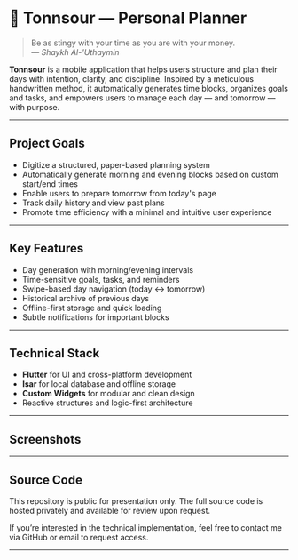 # 📘 Tonnsour — Personal Planner

> Be as stingy with your time as you are with your money.  
> — *Shaykh Al-'Uthaymin*

**Tonnsour** is a mobile application that helps users structure and plan their days with intention, clarity, and discipline. Inspired by a meticulous handwritten method, it automatically generates time blocks, organizes goals and tasks, and empowers users to manage each day — and tomorrow — with purpose.

---

## Project Goals

- Digitize a structured, paper-based planning system
- Automatically generate morning and evening blocks based on custom start/end times
- Enable users to prepare tomorrow from today's page
- Track daily history and view past plans
- Promote time efficiency with a minimal and intuitive user experience

---

## Key Features

- Day generation with morning/evening intervals
- Time-sensitive goals, tasks, and reminders
- Swipe-based day navigation (today ↔ tomorrow)
- Historical archive of previous days
- Offline-first storage and quick loading
- Subtle notifications for important blocks

---

## Technical Stack

- **Flutter** for UI and cross-platform development
- **Isar** for local database and offline storage
- **Custom Widgets** for modular and clean design
- Reactive structures and logic-first architecture

---

## Screenshots

---

## Source Code

This repository is public for presentation only. The full source code is hosted privately and available for review upon request.

If you’re interested in the technical implementation, feel free to contact me via GitHub or email to request access.

---
